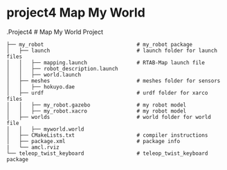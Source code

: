 # project4 Map My World


.Project4                                 # Map My World Project

    ├── my_robot                              # my_robot package                   
    │   ├── launch                            # launch folder for launch files   
    │   │   ├── mapping.launch                # RTAB-Map launch file
    │   │   ├── robot_description.launch
    │   │   ├── world.launch
    │   ├── meshes                            # meshes folder for sensors
    │   │   ├── hokuyo.dae
    │   ├── urdf                              # urdf folder for xarco files
    │   │   ├── my_robot.gazebo               # my robot model
    │   │   ├── my_robot.xacro                # my robot model
    │   ├── worlds                            # world folder for world file
    │   │   ├── myworld.world
    │   ├── CMakeLists.txt                    # compiler instructions
    │   ├── package.xml                       # package info
    |   └── amcl.rviz                            
    └── teleop_twist_keyboard                 # teleop_twist_keyboard package                   
    
